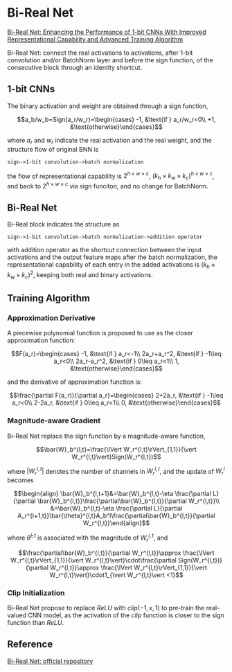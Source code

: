 # Bi-Real Net
[Bi-Real Net: Enhancing the Performance of 1-bit CNNs With Improved Representational Capability and Advanced Training Algorithm](https://openaccess.thecvf.com/content_ECCV_2018/papers/zechun_liu_Bi-Real_Net_Enhancing_ECCV_2018_paper.pdf)

Bi-Real Net: connect the real activations to activations, after 1-bit convolution and/or BatchNorm layer and before the sign function, of the consecutive block through an identity shortcut.

## 1-bit CNNs
The binary activation and weight are obtained through a sign function,
```math
a_b/w_b=Sign(a_r/w_r)=\begin{cases}
-1, &\text{if } a_r/w_r<0\\
+1, &\text{otherwise}\end{cases}
```
where $a_r$ and $w_r$ indicate the real activation and the real weight, and the structure flow of original BNN is
```text
sign->1-bit convolution->batch normalization
```
the flow of representational capability is $2^{h\times w\times c}$, $(k_h\times k_w\times k_c)^{h\times w\times c}$, and back to $2^{h\times w\times c}$ via sign funciton, and no change for BatchNorm.

## Bi-Real Net
Bi-Real block indicates the structure as 
```text
sign->1-bit convolution->batch normalization->addition operator
```
with addition operator as the shortcut connection between the input activations and the output feature maps after the batch normalization, the representational capability of each entry in the added activations is $(k_h\times k_w\times k_c)^2$, keeping both real and binary activations.

## Training Algorithm
### Approximation Derivative
A piecewise polynomial function is proposed to use as the closer approximation function:
```math
F(a_r)=\begin{cases}
-1, &\text{if } a_r<-1\\
2a_r+a_r^2, &\text{if } -1\leq a_r<0\\
2a_r-a_r^2, &\text{if } 0\leq a_r<1\\
1, &\text{otherwise}\end{cases}
```
and the derivative of approximation function is:
```math
\frac{\partial F(a_r)}{\partial a_r}=\begin{cases}
2+2a_r, &\text{if } -1\leq a_r<0\\
2-2a_r, &\text{if } 0\leq a_r<1\\
0, &\text{otherwise}\end{cases}
```

### Magnitude-aware Gradient
Bi-Real Net replace the sign function by a magnitude-aware function,
```math
\bar{W}_b^{l,t}=\frac{\lVert W_r^{l,t}\rVert_{1,1}}{\vert W_r^{l,t}\vert}Sign(W_r^{l,t})
```
where $\vert W_r^{l,t}\vert$ denotes the number of channels in $W_r^{l,t}$, and the update of $W_r^l$ becomes
```math
\begin{align}
\bar{W}_b^{l,t+1}&=\bar{W}_b^{l,t}-\eta \frac{\partial L}{\partial \bar{W}_b^{l,t}}\frac{\partial\bar{W}_b^{l,t}}{\partial W_r^{l,t}}\\
&=\bar{W}_b^{l,t}-\eta \frac{\partial L}{\partial A_r^{l+1,t}}\bar{\theta}^{l,t}A_b^l\frac{\partial\bar{W}_b^{l,t}}{\partial W_r^{l,t}}\end{align}
```
where $\bar{\theta}^{l,t}$ is associated with the magnitude of $W_r^{l,t}$, and
```math
\frac{\partial\bar{W}_b^{l,t}}{\partial W_r^{l,t}}\approx
\frac{\lVert W_r^{l,t}\rVert_{1,1}}{\vert W_r^{l,t}\vert}\cdot\frac{\partial Sign(W_r^{l,t})}{\partial W_r^{l,t}}\approx
\frac{\lVert W_r^{l,t}\rVert_{1,1}}{\vert W_r^{l,t}\vert}\cdot1_{\vert W_r^{l,t}\vert <1}
```

### Clip Initialization
Bi-Real Net propose to replace $ReLU$ with $clip(-1,x,1)$ to pre-train the real-valued CNN model, as the activation of the $clip$ function is closer to the sign function than $ReLU$.

## Reference
[Bi-Real Net: official repository](https://github.com/liuzechun/Bi-Real-net)
